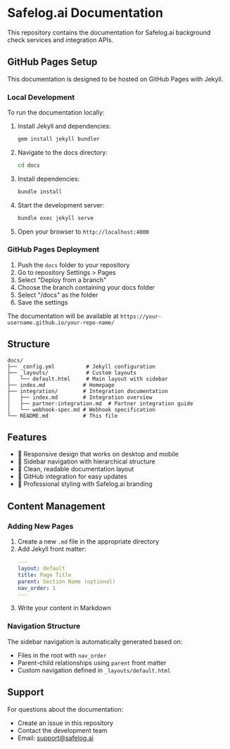 # Safelog.ai Documentation

This repository contains the documentation for Safelog.ai background check services and integration APIs.

## GitHub Pages Setup

This documentation is designed to be hosted on GitHub Pages with Jekyll.

### Local Development

To run the documentation locally:

1. Install Jekyll and dependencies:
   ```bash
   gem install jekyll bundler
   ```

2. Navigate to the docs directory:
   ```bash
   cd docs
   ```

3. Install dependencies:
   ```bash
   bundle install
   ```

4. Start the development server:
   ```bash
   bundle exec jekyll serve
   ```

5. Open your browser to `http://localhost:4000`

### GitHub Pages Deployment

1. Push the `docs` folder to your repository
2. Go to repository Settings > Pages
3. Select "Deploy from a branch"
4. Choose the branch containing your docs folder
5. Select "/docs" as the folder
6. Save the settings

The documentation will be available at `https://your-username.github.io/your-repo-name/`

## Structure

```
docs/
├── _config.yml          # Jekyll configuration
├── _layouts/            # Custom layouts
│   └── default.html     # Main layout with sidebar
├── index.md            # Homepage
├── integration/        # Integration documentation
│   ├── index.md        # Integration overview
│   ├── partner-integration.md  # Partner integration guide
│   └── webhook-spec.md # Webhook specification
└── README.md           # This file
```

## Features

- 📱 Responsive design that works on desktop and mobile
- 🧭 Sidebar navigation with hierarchical structure
- 📖 Clean, readable documentation layout
- 🔗 GitHub integration for easy updates
- 🎨 Professional styling with Safelog.ai branding

## Content Management

### Adding New Pages

1. Create a new `.md` file in the appropriate directory
2. Add Jekyll front matter:
   ```yaml
   ---
   layout: default
   title: Page Title
   parent: Section Name (optional)
   nav_order: 1
   ---
   ```
3. Write your content in Markdown

### Navigation Structure

The sidebar navigation is automatically generated based on:
- Files in the root with `nav_order`
- Parent-child relationships using `parent` front matter
- Custom navigation defined in `_layouts/default.html`

## Support

For questions about the documentation:
- Create an issue in this repository
- Contact the development team
- Email: support@safelog.ai